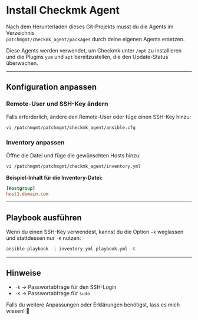# Install Checkmk Agent

Nach dem Herunterladen dieses Git-Projekts musst du die Agents im Verzeichnis  
`patchmgmt/checkmk_agent/packages` durch deine eigenen Agents ersetzen.  

Diese Agents werden verwendet, um Checkmk unter `/opt` zu installieren und die Plugins `yum` und `apt` bereitzustellen, die den Update-Status überwachen.

---

## Konfiguration anpassen

### Remote-User und SSH-Key ändern
Falls erforderlich, ändere den Remote-User oder füge einen SSH-Key hinzu:
```bash
vi /patchmgmt/patchmgmt/checkmk_agent/ansible.cfg
```

### Inventory anpassen
Öffne die Datei und füge die gewünschten Hosts hinzu:
```bash
vi /patchmgmt/patchmgmt/checkmk_agent/inventory.yml
```

**Beispiel-Inhalt für die Inventory-Datei:**
```ini
[Hostgroup]
host1.domain.com
```

---

## Playbook ausführen
Wenn du einen SSH-Key verwendest, kannst du die Option `-k` weglassen und stattdessen nur `-K` nutzen:

```bash
ansible-playbook -i inventory.yml playbook.yml -K
```

---

## Hinweise
- `-k` → Passwortabfrage für den SSH-Login  
- `-K` → Passwortabfrage für `sudo`  

Falls du weitere Anpassungen oder Erklärungen benötigst, lass es mich wissen! 🚀
